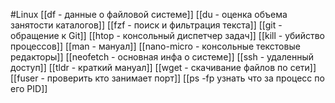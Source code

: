 #Linux 
[[df - данные о файловой системе]]
[[du - оценка объема занятости каталогов]]
[[fzf - поиск и фильтрация текста]]
[[git - обращение к Git]]
[[htop - консольный диспетчер задач]]
[[kill - убийство процессов]]
[[man - мануал]]
[[nano-micro - консольные текстовые редакторы]]
[[neofetch - основная инфа о системе]]
[[ssh - удаленный доступ]]
[[tldr - краткий мануал]]
[[wget - скачивание файлов по сети]]
[[fuser - проверить кто занимает порт]] 
[[ps -fp узнать что за процесс по его PID]]